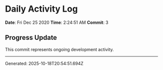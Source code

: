 # Daily Activity Log

**Date**: Fri Dec 25 2020
**Time**: 2:24:51 AM
**Commit**: 3

## Progress Update

This commit represents ongoing development activity.

---
Generated: 2025-10-18T20:54:51.694Z
